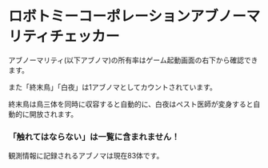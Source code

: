 # ロボトミーコーポレーションアブノーマリティチェッカー
アブノーマリティ(以下アブノマ)の所有率はゲーム起動画面の右下から確認できます。

また「終末鳥」「白夜」は1アブノマとしてカウントされています。

終末鳥は鳥三体を同時に収容すると自動的に、白夜はペスト医師が変身すると自動的に開放されます。


### 「触れてはならない」は一覧に含まれません！

観測情報に記録されるアブノマは現在83体です。
